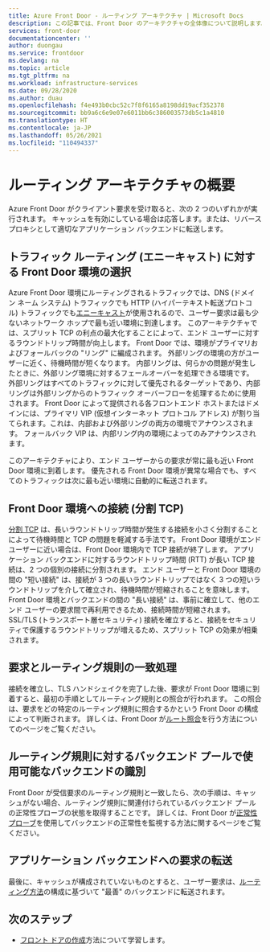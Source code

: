 ```yaml
---
title: Azure Front Door - ルーティング アーキテクチャ | Microsoft Docs
description: この記事では、Front Door のアーキテクチャの全体像について説明します。
services: front-door
documentationcenter: ''
author: duongau
ms.service: frontdoor
ms.devlang: na
ms.topic: article
ms.tgt_pltfrm: na
ms.workload: infrastructure-services
ms.date: 09/28/2020
ms.author: duau
ms.openlocfilehash: f4e493b0cbc52c7f8f6165a8198dd19acf352378
ms.sourcegitcommit: bb9a6c6e9e07e6011bb6c386003573db5c1a4810
ms.translationtype: HT
ms.contentlocale: ja-JP
ms.lasthandoff: 05/26/2021
ms.locfileid: "110494337"
---
```

# <a name="routing-architecture-overview"></a>ルーティング アーキテクチャの概要

Azure Front Door がクライアント要求を受け取ると、次の 2 つのいずれかが実行されます。 キャッシュを有効にしている場合は応答します。または、リバース プロキシとして適切なアプリケーション バックエンドに転送します。

## <a name="selecting-the-front-door-environment-for-traffic-routing-anycast"></a><a name = "anycast"></a>トラフィック ルーティング (エニーキャスト) に対する Front Door 環境の選択

Azure Front Door 環境にルーティングされるトラフィックでは、DNS (ドメイン ネーム システム) トラフィックでも HTTP (ハイパーテキスト転送プロトコル) トラフィックでも[エニーキャスト](https://en.wikipedia.org/wiki/Anycast)が使用されるので、ユーザー要求は最も少ないネットワーク ホップで最も近い環境に到達します。 このアーキテクチャでは、スプリット TCP の利点の最大化することによって、エンド ユーザーに対するラウンドトリップ時間が向上します。 Front Door では、環境がプライマリおよびフォールバックの "リング" に編成されます。 外部リングの環境の方がユーザーに近く、待機時間が短くなります。  内部リングは、何らかの問題が発生したときに、外部リング環境に対するフェールオーバーを処理できる環境です。 外部リングはすべてのトラフィックに対して優先されるターゲットであり、内部リングは外部リングからのトラフィック オーバーフローを処理するために使用されます。 Front Door によって提供される各フロントエンド ホストまたはドメインには、プライマリ VIP (仮想インターネット プロトコル アドレス) が割り当てられます。これは、内部および外部リングの両方の環境でアナウンスされます。 フォールバック VIP は、内部リング内の環境によってのみアナウンスされます。 

このアーキテクチャにより、エンド ユーザーからの要求が常に最も近い Front Door 環境に到着します。 優先される Front Door 環境が異常な場合でも、すべてのトラフィックは次に最も近い環境に自動的に転送されます。

## <a name="connecting-to-front-door-environment-split-tcp"></a><a name = "splittcp"></a>Front Door 環境への接続 (分割 TCP)

[分割 TCP](https://en.wikipedia.org/wiki/Performance-enhancing_proxy) は、長いラウンドトリップ時間が発生する接続を小さく分割することによって待機時間と TCP の問題を軽減する手法です。 Front Door 環境がエンド ユーザーに近い場合は、Front Door 環境内で TCP 接続が終了します。 アプリケーション バックエンドに対するラウンドトリップ時間 (RTT) が長い TCP 接続は、2 つの個別の接続に分割されます。 エンド ユーザーと Front Door 環境の間の "短い接続" は、接続が 3 つの長いラウンドトリップではなく 3 つの短いラウンドトリップを介して確立され、待機時間が短縮されることを意味します。 Front Door 環境とバックエンドの間の "長い接続" は、事前に確立して、他のエンド ユーザーの要求間で再利用できるため、接続時間が短縮されます。 SSL/TLS (トランスポート層セキュリティ) 接続を確立すると、接続をセキュリティで保護するラウンドトリップが増えるため、スプリット TCP の効果が相乗されます。

## <a name="processing-request-to-match-a-routing-rule"></a>要求とルーティング規則の一致処理
接続を確立し、TLS ハンドシェイクを完了した後、要求が Front Door 環境に到着すると、最初の手順としてルーティング規則との照合が行われます。 この照合は、要求をどの特定のルーティング規則に照合するかという Front Door の構成によって判断されます。 詳しくは、Front Door が[ルート照合](front-door-route-matching.md)を行う方法についてのページをご覧ください。

## <a name="identifying-available-backends-in-the-backend-pool-for-the-routing-rule"></a>ルーティング規則に対するバックエンド プールで使用可能なバックエンドの識別
Front Door が受信要求のルーティング規則と一致したら、次の手順は、キャッシュがない場合、ルーティング規則に関連付けられているバックエンド プールの正常性プローブの状態を取得することです。 詳しくは、Front Door が[正常性プローブ](front-door-health-probes.md)を使用してバックエンドの正常性を監視する方法に関するページをご覧ください。

## <a name="forwarding-the-request-to-your-application-backend"></a>アプリケーション バックエンドへの要求の転送
最後に、キャッシュが構成されていないものとすると、ユーザー要求は、[ルーティング方法](front-door-routing-methods.md)の構成に基づいて "最善" のバックエンドに転送されます。

## <a name="next-steps"></a>次のステップ

- [フロント ドアの作成](quickstart-create-front-door.md)方法について学習します。
